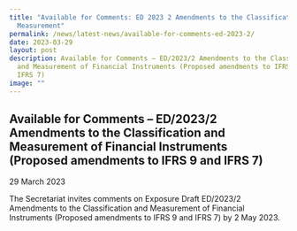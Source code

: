 ```yaml
---
title: "Available for Comments: ED 2023 2 Amendments to the Classification and
  Measurement"
permalink: /news/latest-news/available-for-comments-ed-2023-2/
date: 2023-03-29
layout: post
description: Available for Comments – ED/2023/2 Amendments to the Classification
  and Measurement of Financial Instruments (Proposed amendments to IFRS 9 and
  IFRS 7)
image: ""
---
```

Available for Comments – ED/2023/2 Amendments to the Classification and Measurement of Financial Instruments (Proposed amendments to IFRS 9 and IFRS 7)
--------------------------------


29 March 2023

The Secretariat invites comments on Exposure Draft ED/2023/2 Amendments to the Classification and Measurement of Financial Instruments (Proposed amendments to IFRS 9 and IFRS 7) by 2 May 2023.